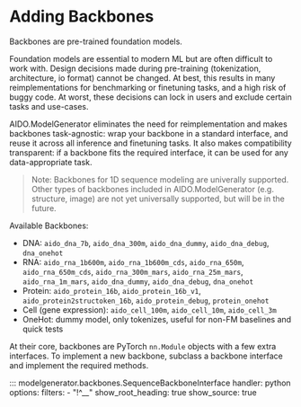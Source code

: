 # Adding Backbones

Backbones are pre-trained foundation models. 

Foundation models are essential to modern ML but are often difficult to work with.
Design decisions made during pre-training (tokenization, architecture, io format) cannot be changed.
At best, this results in many reimplementations for benchmarking or finetuning tasks, and a high risk of buggy code.
At worst, these decisions can lock in users and exclude certain tasks and use-cases.

AIDO.ModelGenerator eliminates the need for reimplementation and makes backbones task-agnostic: wrap your backbone in a standard interface, and reuse it across all inference and finetuning tasks.
It also makes compatibility transparent: if a backbone fits the required interface, it can be used for any data-appropriate task.

> Note: Backbones for 1D sequence modeling are univerally supported. Other types of backbones included in AIDO.ModelGenerator (e.g. structure, image) are not yet universally supported, but will be in the future.

Available Backbones: 

- DNA: `aido_dna_7b`, `aido_dna_300m`, `aido_dna_dummy`, `aido_dna_debug`, `dna_onehot`
- RNA: `aido_rna_1b600m`, `aido_rna_1b600m_cds`, `aido_rna_650m`, `aido_rna_650m_cds`, `aido_rna_300m_mars`, `aido_rna_25m_mars`, `aido_rna_1m_mars`, `aido_dna_dummy`, `aido_dna_debug`, `dna_onehot`
- Protein: `aido_protein_16b`, `aido_protein_16b_v1`, `aido_protein2structoken_16b`, `aido_protein_debug`, `protein_onehot`
- Cell (gene expression): `aido_cell_100m`, `aido_cell_10m`, `aido_cell_3m`
- OneHot: dummy model, only tokenizes, useful for non-FM baselines and quick tests

At their core, backbones are PyTorch `nn.Module` objects with a few extra interfaces. 
To implement a new backbone, subclass a backbone interface and implement the required methods.

::: modelgenerator.backbones.SequenceBackboneInterface
    handler: python
    options:
      filters:
        - "!^__"
      show_root_heading: true
      show_source: true
